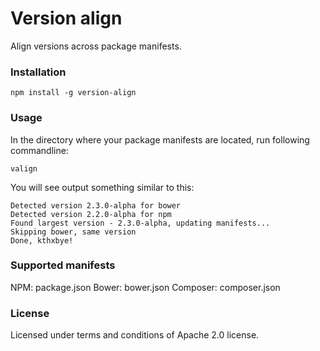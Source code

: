 # Version align

Align versions across package manifests.

### Installation

`npm install -g version-align`

### Usage

In the directory where your package manifests are located, run following commandline:

`valign`

You will see output something similar to this:

```
Detected version 2.3.0-alpha for bower
Detected version 2.2.0-alpha for npm
Found largest version - 2.3.0-alpha, updating manifests...
Skipping bower, same version
Done, kthxbye!
```

### Supported manifests

NPM: package.json
Bower: bower.json
Composer: composer.json

### License

Licensed under terms and conditions of Apache 2.0 license.
